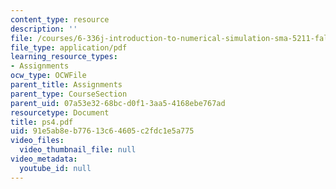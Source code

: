 ```yaml
---
content_type: resource
description: ''
file: /courses/6-336j-introduction-to-numerical-simulation-sma-5211-fall-2003/91e5ab8eb77613c64605c2fdc1e5a775_ps4.pdf
file_type: application/pdf
learning_resource_types:
- Assignments
ocw_type: OCWFile
parent_title: Assignments
parent_type: CourseSection
parent_uid: 07a53e32-68bc-d0f1-3aa5-4168ebe767ad
resourcetype: Document
title: ps4.pdf
uid: 91e5ab8e-b776-13c6-4605-c2fdc1e5a775
video_files:
  video_thumbnail_file: null
video_metadata:
  youtube_id: null
---
```

